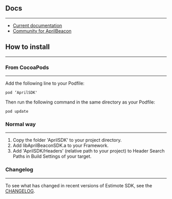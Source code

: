 
## Docs
-------

* [Current documentation](//aprilbrother.github.io/aprilbeacon-ios-sdk/Documents/index.html)
* [Community for AprilBeacon](http://bbs.aprbrother.com)

## How to install
-------
### From CocoaPods
-------
Add the following line to your Podfile:

	pod ‘AprilSDK'


Then run the following command in the same directory as your Podfile:

	pod update


### Normal way
-------
1. Copy the folder 'AprilSDK' to your project directory.
2. Add libAprilBeaconSDK.a to your Framework.
3. Add 'AprilSDK/Headers' (relative path to your project) to Header Search Paths in Build Settings of your target.

### Changelog
-------

To see what has changed in recent versions of Estimote SDK, see the [CHANGELOG](https://github.com/AprilBrother/AprilBeacon-iOS-SDK/blob/master/CHANGELOG.md).